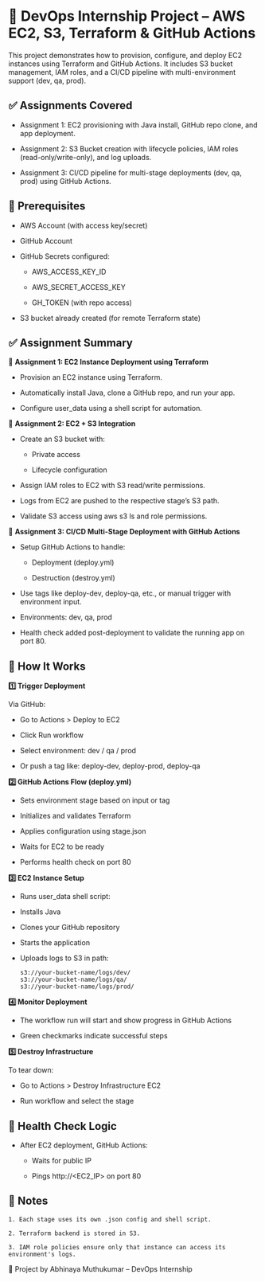 # 🚀 DevOps Internship Project – AWS EC2, S3, Terraform & GitHub Actions
This project demonstrates how to provision, configure, and deploy EC2 instances using Terraform and GitHub Actions. It includes S3 bucket management, IAM roles, and a CI/CD pipeline with multi-environment support (dev, qa, prod).


## ✅ Assignments Covered

- Assignment 1: EC2 provisioning with Java install, GitHub repo clone, and app deployment.

- Assignment 2: S3 Bucket creation with lifecycle policies, IAM roles (read-only/write-only), and log uploads.

- Assignment 3: CI/CD pipeline for multi-stage deployments (dev, qa, prod) using GitHub Actions.


## 🧰 Prerequisites
- AWS Account (with access key/secret)

- GitHub Account

- GitHub Secrets configured:

     - AWS_ACCESS_KEY_ID

     - AWS_SECRET_ACCESS_KEY

     - GH_TOKEN (with repo access)

- S3 bucket already created (for remote Terraform state)

## ✅ Assignment Summary
📌 **Assignment 1: EC2 Instance Deployment using Terraform**
     
  - Provision an EC2 instance using Terraform.

  - Automatically install Java, clone a GitHub repo, and run your app.

  - Configure user_data using a shell script for automation.

📌 **Assignment 2: EC2 + S3 Integration**
     
  - Create an S3 bucket with:

       - Private access

       - Lifecycle configuration

  - Assign IAM roles to EC2 with S3 read/write permissions.

  - Logs from EC2 are pushed to the respective stage’s S3 path.

  - Validate S3 access using aws s3 ls and role permissions.

📌 **Assignment 3: CI/CD Multi-Stage Deployment with GitHub Actions**

  - Setup GitHub Actions to handle:

       - Deployment (deploy.yml)

       - Destruction (destroy.yml)

  - Use tags like deploy-dev, deploy-qa, etc., or manual trigger with environment input.

  - Environments: dev, qa, prod

  - Health check added post-deployment to validate the running app on port 80.

## 🚀 How It Works

**1️⃣ Trigger Deployment**

Via GitHub:

 - Go to Actions > Deploy to EC2

 - Click Run workflow

 - Select environment: dev / qa / prod

 - Or push a tag like: deploy-dev, deploy-prod, deploy-qa

**2️⃣ GitHub Actions Flow (deploy.yml)**

 - Sets environment stage based on input or tag

 - Initializes and validates Terraform

 - Applies configuration using stage.json

 - Waits for EC2 to be ready

 - Performs health check on port 80

**3️⃣ EC2 Instance Setup**

 - Runs user_data shell script:

 - Installs Java

 - Clones your GitHub repository

 - Starts the application

 - Uploads logs to S3 in path:

       s3://your-bucket-name/logs/dev/
       s3://your-bucket-name/logs/qa/
       s3://your-bucket-name/logs/prod/

**4️⃣ Monitor Deployment**

  - The workflow run will start and show progress in GitHub Actions

  - Green checkmarks indicate successful steps

**5️⃣ Destroy Infrastructure**

To tear down:

  - Go to Actions > Destroy Infrastructure EC2

  - Run workflow and select the stage


## 🧪 Health Check Logic

 - After EC2 deployment, GitHub Actions:

     - Waits for public IP

     - Pings http://<EC2_IP> on port 80


## 📌 Notes
    
    1. Each stage uses its own .json config and shell script.

    2. Terraform backend is stored in S3.

    3. IAM role policies ensure only that instance can access its environment's logs.

📝 Project by Abhinaya Muthukumar – DevOps Internship
